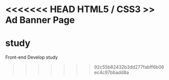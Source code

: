 <<<<<<< HEAD
HTML5 / CSS3 >> Ad Banner Page
=======
# study
Front-end Develop study
>>>>>>> 92c55b82432b3dd277fabff6b06ec4c97bbadd8a
